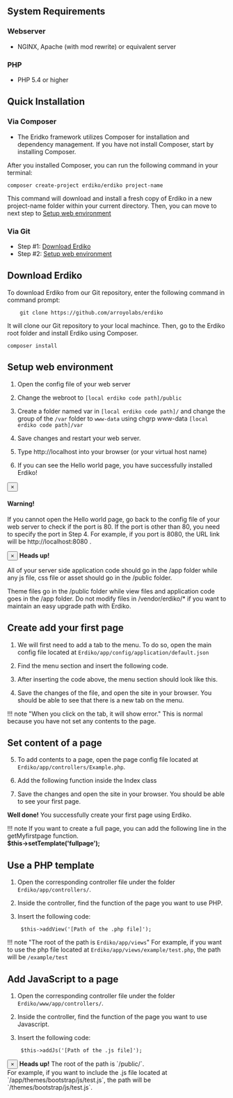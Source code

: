 ## System Requirements

### Webserver
* NGINX, Apache (with mod rewrite) or equivalent server

### PHP
* PHP 5.4 or higher

## Quick Installation

### Via Composer

* The Eridko framework utilizes Composer for installation and dependency management. If you have not install Composer, start by installing Composer.

After you installed Composer, you can run the following command in your terminal:

	composer create-project erdiko/erdiko project-name

This command will download and install a fresh copy of Erdiko in a new project-name folder within your current directory. Then, you can move to next step to [Setup web environment](#setup)

### Via Git

* Step #1: [Download Erdiko](#download)
* Step #2: [Setup web environment](#setup)

## Download Erdiko

To download Erdiko from our Git repository, enter the following command in command prompt:

		git clone https://github.com/arroyolabs/erdiko

It will clone our Git repository to your local machince. Then, go to the Erdiko root folder and install Erdiko using Composer.

	composer install


<div id = "setup"></div>

Setup web environment
---------------------

1. Open the config file of your web server

2. Change the webroot to `[local erdiko code path]/public`

3. Create a folder named var in  `[local erdiko code path]/` and change the group of the `/var` folder to `www-data` using chgrp www-data
   `[local erdiko code path]/var`

4. Save changes and restart your web server.

5. Type http://localhost into your browser (or your virtual host name)

6. If you can see the Hello world page, you have successfully installed Erdiko!

<div class="alert alert-dismissable alert-warning">
  <button type="button" class="close" data-dismiss="alert">×</button>
  <h4>Warning!</h4>
  <p>If you cannot open the Hello world page, go back to the config file of your web server to check if the port is 80.  If the port is other than 80, you need to specify the port in Step 4. For example, if you port is 8080, the URL link will be http://localhost:8080 .</p>
</div>

<div class="alert alert-dismissable alert-info">
	<button type="button" class="close" data-dismiss="alert">×</button>
	<strong>Heads up!</strong>
	<p>
		All of your server side application code should go in the /app folder while any js file, css file or asset should go in the /public folder.
	</p>
	<p>Theme files go in the /public folder while view files and application code goes in the /app folder. Do not modify files in /vendor/erdiko/* if you want to maintain an easy upgrade path with Erdiko.</p>
</div>

## Create add your first page

1. We will first need to add a tab to the menu.  To do so, open the main config file located at `Erdiko/app/config/application/default.json`

2. Find the menu section and insert the following code.

<script src="https://gist.github.com/colemantung/77e795c36662e2c5b8a4.js"></script>

3. After inserting the code above, the menu section should look like this.

<script src="https://gist.github.com/colemantung/070eb875dc5fe5779932.js"></script>

4. Save the changes of the file, and open the site in your browser.
   You should be able to see that there is a new tab on the menu.

!!! note "When you click on the tab, it will show error."
    This is normal because you have not set any contents to the page.

## Set content of a page

5. To add contents to a page, open the page config file located at `Erdiko/app/controllers/Example.php`.

6. Add the following function inside the Index class

<script src="https://gist.github.com/rajesh28892/e705c62d5e623a2ede57.js"></script>

7. Save the changes and open the site in your browser.
   You should be able to see your first page.

**Well done!**  You successfully create your first page using Erdiko.

!!! note
		If you want to create a full page, you can add the following line in the getMyfirstpage function. <br>
		**$this->setTemplate('fullpage');**

## Use a PHP template

1. Open the corresponding controller file under the folder `Erdiko/app/controllers/`.

2. Inside the controller, find the function of the page you want to use PHP.

3. Insert the following code:

		$this->addView('[Path of the .php file]');

!!! note "The root of the path is `Erdiko/app/views`"
		For example, if you want to use the php file located at `Erdiko/app/views/example/test.php`, the path will be `/example/test`

Add JavaScript to a page
------------------------

1. Open the corresponding controller file under the folder `Erdiko/www/app/controllers/`.

2. Inside the controller, find the function of the page you want to use Javascript.

3. Insert the following code:

		$this->addJs('[Path of the .js file]');

<div class="alert alert-dismissable alert-info">
	<button type="button" class="close" data-dismiss="alert">×</button>
	<strong>Heads up!</strong> The root of the path is `/public/`.<br>
	For example, if you want to include the .js file located at `/app/themes/bootstrap/js/test.js`,
	the path will be `/themes/bootstrap/js/test.js`.
</div>
